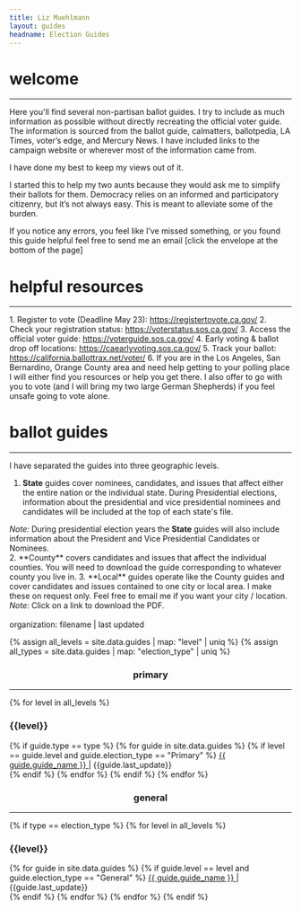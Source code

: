 ```yaml
---
title: Liz Muehlmann
layout: guides
headname: Election Guides
---
```

<h1>welcome</h1>
<hr class = "h-line">

Here you'll find several non-partisan ballot guides. I try to include as much information as possible without directly recreating the official voter guide. The information is sourced from the ballot guide, calmatters, ballotpedia, LA Times, voter’s edge, and Mercury News. I have included links to the campaign website or wherever most of the information came from.

I have done my best to keep my views out of it.

I started this to help my two aunts because they would ask me to simplify their ballots for them. Democracy relies on an informed and participatory citizenry, but it’s not always easy. This is meant to alleviate some of the burden. 

If you notice any errors, you feel like I’ve missed something, or you found this guide helpful feel free to send me an email [click the envelope at the bottom of the page] 

<h1>helpful resources</h1>
<hr class = "h-line">
1. Register to vote (Deadline May 23): <a href="https://registertovote.ca.gov/">https://registertovote.ca.gov/</a> 
2. Check your registration status: <a href="https://voterstatus.sos.ca.gov/">https://voterstatus.sos.ca.gov/</a>
3. Access the official voter guide: <a href="https://voterguide.sos.ca.gov/">https://voterguide.sos.ca.gov/</a> 
4. Early voting & ballot drop off locations: <a href="https://caearlyvoting.sos.ca.gov/">https://caearlyvoting.sos.ca.gov/</a>
5. Track your ballot: <a href="https://california.ballottrax.net/voter/">https://california.ballottrax.net/voter/</a>
6. If you are in the Los Angeles, San Bernardino, Orange County area and need help getting to your polling place I will either find you resources or help you get there. I also offer to go with you to vote (and I will bring my two large German Shepherds) if you feel unsafe going to vote alone.


<h1>ballot guides</h1>
<hr class = "h-line">

I have separated the guides into three geographic levels. 

1. **State** guides cover nominees, candidates, and issues that affect either the entire nation or the individual state. During Presidential elections, information about the presidential and vice presidential nominees and candidates will be included at the top of each state's file. 
<div class = "boxed">
<i class="fa-regular fa-note-sticky fa-xl"></i>
<i>Note:</i>
During presidential election years the <b>State</b> guides will also include information about the President and Vice Presidential Candidates or Nominees.
</div>
2. **County** covers candidates and issues that affect the individual counties. You will need to download the guide corresponding to whatever county you live in.
3. **Local** guides operate like the County guides and cover candidates and issues contained to one city or local area. I make these on request only. Feel free to email me if you want your city / location.


<div class = "boxed">
<i class="fa-regular fa-note-sticky fa-xl"></i>
<i>Note:</i>
Click on a link to download the PDF. <br> <br> organization: filename | last updated  
</div>




{% assign all_levels = site.data.guides | map: "level" | uniq %}
{% assign all_types = site.data.guides | map: "election_type" | uniq %}


<div class="row">
    <div class="col">
        <h3><center>primary</center></h3>
        <hr class = "h-line"> 
        {% for level in all_levels %}
            <h3 class = "guides">{{level}}</h3>
            {% if guide.type == type %} 
                {% for guide in site.data.guides %}
                    {% if level == guide.level and guide.election_type == "Primary" %}
                        <a href="{{site.url}}/assets/download/{{guide.download}}" target="_blank" rel="noopener noreferrer">
                        {{ guide.guide_name }}
                        </a> | <span class = "guides">{{guide.last_update}}</span><br>
                    {% endif %}
                {% endfor %}
            {% endif %}
        {% endfor %}
    </div>
    <div class="col">
        <h3><center>general</center></h3>
        <hr class = "h-line">
          {% if type == election_type %}
                {% for level in all_levels %}
                    <h3 class="guides">{{level}}</h3>
                    {% for guide in site.data.guides %}
                        {% if guide.level == level and guide.election_type == "General" %}
                            <a href="{{site.url}}/assets/download/{{guide.download}}" target="_blank" rel="noopener noreferrer">
                                {{ guide.guide_name }}
                            </a> | <span class = "guides">{{guide.last_update}}</span><br>
                        {% endif %}
                    {% endfor %}
                {% endfor %}
            {% endif %}
    </div>
</div>